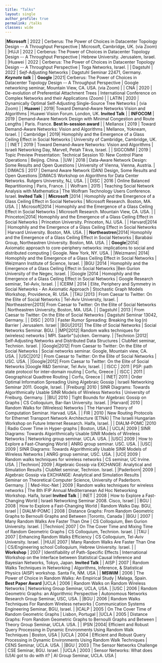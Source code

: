 ```yaml
---
title: "Talks"
layout: single 
author_profile: true
permalink: /talks
classes: wide
---
```


|**Microsoft** | 2022 | Cerberus: The Power of Choices in Datacenter Topology Design -- A Throughput Perspective | Microsoft, Cambridge, UK. (via Zoom) | 
|HUJI | 2022 | Cerberus: The Power of Choices in Datacenter Topology Design -- A Throughput Perspective | Hebrew University. Jerusalem, Israel. | 
|Huawei | 2022 | Cerberus: The Power of Choices in Datacenter Topology Design -- A Throughput Perspective | Toga Networks, Israel. |
| Dagstuhl | 2022 | Sejf-Adjusting Networks | Dagstuhl Seminar 22471, Germany. ***Keynote talk*** | 
| **Google** |2021| Cerberus: The Power of Choices in Datacenter Topology Design -- A Throughput Perspective | Google networking seminar, Mountain View, CA. USA. (via Zoom) | 
| CNA | 2020 | De-evolution of Preferential Attachment Trees | International Conference on Complex Networks and their Applications (Zoom) | 
| LATIN | 2020 | Dynamically Optimal Self-Adjusting Single-Source Tree Networks | (via Zoom) | 
| **Huawei**  | 2019| Toward Demand-Aware Networks Vision and Algorithms | Huawei Vision Forum. London, UK.  **Invited Talk** |
| **INFOCOM** | 2019 | Demand-Aware Network Design with Minimal Congestion and Route Lengths | Paris. France.  **Best In-session award** |
| Mellanox | 2019 | Toward Demand-Aware Networks: Vision and Algorithms | Mellanox, Yokneam, Israel. | 
| Cambridge | 2019| Homophily and the Emergence of a Glass Ceiling Effect in Social Networks | University of Cambridge, Cambridge, UK. | 
| INET | 2019 | Toward Demand-Aware Networks: Vision and Algorithms | Israeli Networking Day, Marvell, Petah Tikva, Israel. | 
| SIGCOMM | 2019 | Topic Preview Presentation: Technical Session 10: New Control Plane Operations | Beijing. China. | 
|UW | 2018 | Data-Aware Network Design: Some Results and Open Questions | University of Vienna, Vienna, Austria. | 
| DIMACS | 2017 | Demand Aware Network (DAN) Design, Some Results and Open Questions |DIMACS Workshop on Algorithms for Data Center Networks. Rutgers University, NJ, USA. | 
| DISC | 2016 | Online Balanced Repartitioning | Paris, France. | 
| Wolfram | 2015 | Teaching Social Network Analysis with Mathematica | The Wolfram Technology Users Conference. Israel. **Invited Talk** |
| **Microsoft** |2014 | Homophily and the Emergence of a Glass Ceiling Effect in Social Networks | Microsoft Research. Boston, MA. USA. | 
| Microsoft|2014 | Homophily and the Emergence of a Glass Ceiling Effect in Social Networks | Microsoft Research. Mountain View, CA. USA. | 
| Princeton|2014| Homophily and the Emergence of a Glass Ceiling Effect in Social Networks | Princeton University. Princeton, NJ. USA. |
| Harvard|2014 | Homophily and the Emergence of a Glass Ceiling Effect in Social Networks | Harvard University. Boston, MA. USA. | 
| **Northeastren**|2014| Homophily and the Emergence of a Glass Ceiling Effect in Social Networks | Barabási Group, Northeastren University. Boston, MA. USA. |
| **Google**|2014| Axiomatic approach to core-periphery networks: implications to social and distributed computing | Google. New York, NY. USA. |
|Weizmann| 2014| Homophily and the Emergence of a Glass Ceiling Effect in Social Networks | Weizmann Institute of Science, Israel. | 
|BGU |2014 | Homophily and the Emergence of a Glass Ceiling Effect in Social Networks |Ben Gurion University of the Negev, Israel. |
|Google |2014 | Homophily and the Emergence of a Glass Ceiling Effect in Social Networks | Google Research seminar, Tel-Aviv, Israel. | 
| ICERM | 2014 | Elite, Periphery and Symmetry in Social Networks - An Axiomatic Approach | Stochastic Graph Models Workshop, Providence, RI. USA. | 
|TAU |2013 | From Caesar to Twitter: On the Elite of Social Networks | Tel-Aviv University, Israel. | 
|Northeastren|2013| From Caesar to Twitter: On the Elite of Social Networks | Northeastren University, Boston, MA. USA. | 
| Dagstuhl | 2013 | From Caesar to Twitter: On the Elite of Social Networks | Dagstuhl Seminar 13042, Germany. | 
| DISC | 2013 | Faster Rumor Spreading: Breaking the $\log(n)$  Barrier | Jerusalem. Israel | 
|BGU|2012| The Elite of Social Networks | Social Networks Seminar. BGU. |
|MPI|2012| Random walks techniques for (wireless) networks | MPI. Saarbr\"{u}cken. Germany. |
|Technion |2012| Self-Adjusting Networks and Distributed Data Structures | ClubNet seminar, Technion. Israel. | 
|Google|2012| From Caesar to Twitter: On the Elite of Social Networks | Social networks seminar. Google, Mountain view, CA. USA. | 
|USC|2012 | From Caesar to Twitter: On the Elite of Social Networks | USC. USA. |
|Google|2012| From Caesar to Twitter: On the Elite of Social Networks |Google R\&D Seminar, Tel Aviv, Israel. | 
| ISCC | 2011 | PSP: path state protocol for inter-domain routing | Corfu, Greece | 
| ISCC | 2011 | Geographical Quadtree Routing | Corfu, Greece | 
| INET| 2011 | Order Optimal Information Spreading Using Algebraic Gossip | Israeli Networking Seminar 2011. Google, Israel. | 
|Freiburg| 2010 | SINR Diagrams:  Towards Algorithmically Usable SINR Models of Wireless Networks | University of Freiburg. Germany. |
|BIU| 2010 | Tight Bounds for Algebraic Gossip on Graphs | CS Colloquium, Bar-Ilan University. Israel. | 
|Harvard| 2010 | Random Walks for (Wireless) Networks | The Harvard Theory of Computation Seminar. Harvad. USA. | 
| FIR | 2010 |  New Routing Protocols for Ethernet Transport Network Architecture (ETNA) | The Israeli Hungarian Workshop on Future Internet Research.  Haifa, Israel. | 
| DIALM-POMC |2010 | Radio Cover Time in Hyper-graphs | Boston, USA.| 
| UCLA|  2009 | SINR Diagrams:  Towards Algorithmically Usable SINR Models of Wireless Networks | Networking group seminar. UCLA. USA. | 
|USC| 2009 | How to Explore a Fast-Changing World | ANRG group seminar. USC. USA. | 
|USC| 2009 | SINR Diagrams:  Towards Algorithmically Usable SINR Models of Wireless Networks | ANRG group seminar, USC. USA. | 
|UCI| 2009 | Random walks techniques for wireless networks | CS seminar, UC Irvine. USA. | 
|Technion| 2009 | Algebraic Gossip via EXCHANGE: Analytical and Simulation Results | ClubNet seminar, Technion. Israel. | 
|Paderborn| 2009 | Algebraic Gossip via EXCHANGE: Analytical and Simulation Results | Seminar on Theoretical Computer Science, University of Paderborn. Germany. | 
| Med-Hoc-Net | 2009 | Random walks techniques for wireless networks | The 8th IFIP Annual Mediterranean Ad Hoc Networking Workshop. Haifa, Israel **Invited Talk** |
| INET | 2008 | How to Explore a Fast-Changing World | Israeli Networking Seminar 2008. Cisco, Israel |
| BGU | 2008 | How to Explore a Fast-Changing World | Random Walks Day. BGU, Israel |
| DIALM-POMC | 2008 | Distance Graphs: From Random Geometric Graphs to Bernoulli Graphs and Between |Toronto, Canada | 
|BGU | 2007 | Many Random Walks Are Faster Than One | CS Colloquium, Ben Gurion University. Israel. |
|Technion| 2007 | On The Cover Time and Mixing Time of Random Geometric Graphs | CS Colloquium, Technion.  Israel. |
|TAU | 2007 | Enhancing Random Walks Efficiency | CS Colloquium, Tel-Aviv University. Israel. |
|HUJI| 2007 | Many Random Walks Are Faster Than One | CS/Engineering school Colloquium, Hebrew University. Israel. |
| **Workshop** | 2007 | Identifiability of Path-Specific Effects | International Workshop on the Interface between Statistical Causal Inference and Bayesian Networks, Tokyo, Japan.  **Invited Talk** | 
| AISP | 2007 | Random Walks Techniques in Networking | Algorithms, Inference, \& Statistical Physics (AISP) workshop. Santa Fe, NM. USA | 
| **MSWiM** | 2006 | The Power of Choice in Random Walks: An Empirical Study | Malaga, Spain. **Best Paper Award** 
|UCLA | 2006 | Random Walks on Random Wireless Networks | Networking Group Seminar, UCLA, USA. | 
|USC | 2006 | Random Geometric Graphs: an Algorithmic Perspective | Autonomous Networks Research Group Seminar, USC, USA. | 
|BGU | 2006 | Random Walks Techniques For Random Wireless networks | Communication Systems Engineering Seminar, BGU, Israel. | 
|ICALP | 2005 | On The Cover Time of Random Geometric Graphs | Lisbon, Portugal | 
|UCLA | 2005 | Distance Graphs: From Random Geometric Graphs to Bernoulli Graphs and Between | Theory Group Seminar, UCLA. USA. | 
| IPSN |2004| Efficient and Robust Query Processing in Dynamic Environments Using Random Walk Techniques | Boston, USA |
|UCLA | 2004 | Efficient and Robust Query Processing in Dynamic Environments Using Random Walk Techniques | CENS Seminar, UCLA. USA. | 
|BGU | 2003 | The Sensor Networks Challenge | CSE Seminar, BGU. Israel. | 
|UCLA | 2003 | Sensor Networks: What does (U)AI got to do with it? | AI Group Seminar, UCLA. USA | 
